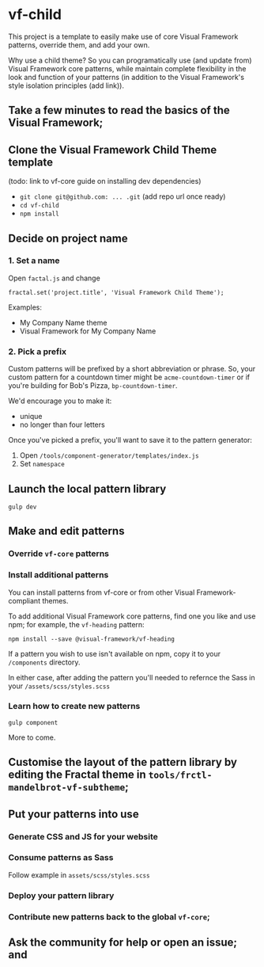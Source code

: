 # vf-child

This project is a template to easily make use of core Visual Framework patterns,
override them, and add your own.

Why use a child theme? So you can programatically use (and update from)
Visual Framework core patterns, while maintain complete flexibility in the look
and function of your patterns (in addition to the Visual Framework's style
isolation principles (add link)).

## Take a few minutes to read the basics of the Visual Framework;


## Clone the Visual Framework Child Theme template

(todo: link to vf-core guide on installing dev dependencies)

- `git clone git@github.com: ... .git` (add repo url once ready)
- `cd vf-child`
- `npm install`

## Decide on project name

### 1. Set a name

Open `factal.js` and change

```
fractal.set('project.title', 'Visual Framework Child Theme');
```

Examples:

- My Company Name theme
- Visual Framework for My Company Name

### 2. Pick a prefix

Custom patterns will be prefixed by a short abbreviation or phrase. So, your
custom pattern for a countdown timer might be `acme-countdown-timer` or if you're
building for Bob's Pizza, `bp-countdown-timer`.

We'd encourage you to make it:

- unique
- no longer than four letters

Once you've picked a prefix, you'll want to save it to the pattern generator:

1. Open `/tools/component-generator/templates/index.js`
2. Set `namespace`

## Launch the local pattern library

`gulp dev`

## Make and edit patterns

### Override `vf-core` patterns

### Install additional patterns

You can install patterns from vf-core or from other Visual Framework-compliant themes.

To add additional Visual Framework core patterns, find one you like and use npm;
for example, the `vf-heading` pattern:

```
npm install --save @visual-framework/vf-heading
```

If a pattern you wish to use isn't available on npm, copy it to your `/components`
directory.

In either case, after adding the pattern you'll needed to refernce the Sass in
your `/assets/scss/styles.scss`

### Learn how to create new patterns

`gulp component`

More to come.

## Customise the layout of the pattern library by editing the Fractal theme in `tools/frctl-mandelbrot-vf-subtheme`;

## Put your patterns into use

### Generate CSS and JS for your website

### Consume patterns as Sass

Follow example in `assets/scss/styles.scss`

### Deploy your pattern library

### Contribute new patterns back to the global `vf-core`;

## Ask the community for help or open an issue; and
